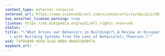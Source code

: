 ```yaml
---
content_type: external-resource
external_url: https://www.sciencedirect.com/science/article/abs/pii/S0360132320302870
has_external_license_warning: true
license: https://en.wikipedia.org/wiki/All_rights_reserved
status: ''
title: "\"What Drives our Behaviors in Buildings?\_A Review on Occupant Interactions\
  \ with Building Systems from the Lens of Behavioral\_Theories.\""
uid: 74f8a600-459d-4ca2-888e-0b6d53b09f7e
wayback_url: ''
---
```

